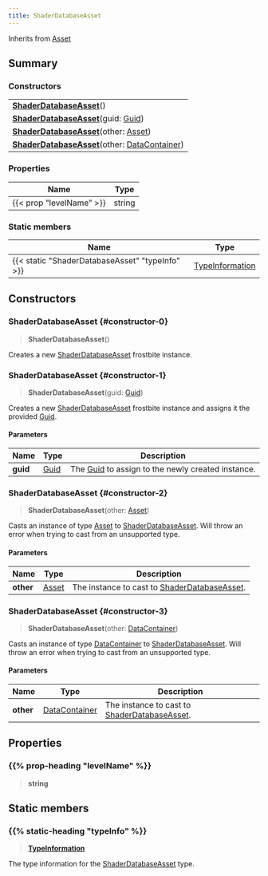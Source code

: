 ```yaml
---
title: ShaderDatabaseAsset
---
```


Inherits from [Asset](/vext/ref/fb/asset)

## Summary

### Constructors

|  |
| --- |
| **[ShaderDatabaseAsset](#constructor-0)**() |
| **[ShaderDatabaseAsset](#constructor-1)**(guid: [Guid](/vext/ref/shared/type/guid)) |
| **[ShaderDatabaseAsset](#constructor-2)**(other: [Asset](/vext/ref/fb/asset)) |
| **[ShaderDatabaseAsset](#constructor-3)**(other: [DataContainer](/vext/ref/shared/type/datacontainer)) |

### Properties

| Name | Type |
| ---- | ---- |
| {{< prop "levelName" >}} | string |

### Static members

| Name | Type |
| ---- | ---- |
| {{< static "ShaderDatabaseAsset" "typeInfo" >}} | [TypeInformation](/vext/ref/shared/type/typeinformation) |

## Constructors

### ShaderDatabaseAsset {#constructor-0}

> **ShaderDatabaseAsset**()

Creates a new [ShaderDatabaseAsset](/vext/ref/fb/shaderdatabaseasset) frostbite instance.

### ShaderDatabaseAsset {#constructor-1}

> **ShaderDatabaseAsset**(guid: [Guid](/vext/ref/shared/type/guid))

Creates a new [ShaderDatabaseAsset](/vext/ref/fb/shaderdatabaseasset) frostbite instance and assigns it the provided [Guid](/vext/ref/shared/type/guid).

#### Parameters

| Name | Type | Description |
| ---- | ---- | ----------- |
| **guid** | [Guid](/vext/ref/shared/type/guid) | The [Guid](/vext/ref/shared/type/guid) to assign to the newly created instance. |

### ShaderDatabaseAsset {#constructor-2}

> **ShaderDatabaseAsset**(other: [Asset](/vext/ref/fb/asset))

Casts an instance of type [Asset](/vext/ref/fb/asset) to [ShaderDatabaseAsset](/vext/ref/fb/shaderdatabaseasset). Will throw an error when trying to cast from an unsupported type.

#### Parameters

| Name | Type | Description |
| ---- | ---- | ----------- |
| **other** | [Asset](/vext/ref/fb/asset) | The instance to cast to [ShaderDatabaseAsset](/vext/ref/fb/shaderdatabaseasset). |

### ShaderDatabaseAsset {#constructor-3}

> **ShaderDatabaseAsset**(other: [DataContainer](/vext/ref/shared/type/datacontainer))

Casts an instance of type [DataContainer](/vext/ref/shared/type/datacontainer) to [ShaderDatabaseAsset](/vext/ref/fb/shaderdatabaseasset). Will throw an error when trying to cast from an unsupported type.

#### Parameters

| Name | Type | Description |
| ---- | ---- | ----------- |
| **other** | [DataContainer](/vext/ref/shared/type/datacontainer) | The instance to cast to [ShaderDatabaseAsset](/vext/ref/fb/shaderdatabaseasset). |

## Properties

### {{% prop-heading "levelName" %}}

> **string**

## Static members

### {{% static-heading "typeInfo" %}}

> **[TypeInformation](/vext/ref/shared/type/typeinformation)**

The type information for the [ShaderDatabaseAsset](/vext/ref/fb/shaderdatabaseasset) type.


